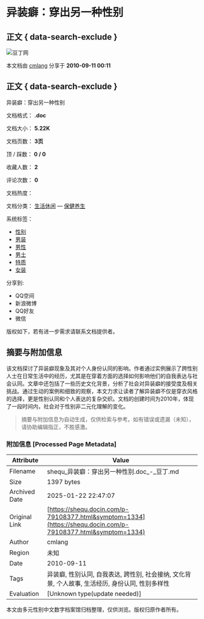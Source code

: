 # 异装癖：穿出另一种性别

## 正文 { data-search-exclude }


![豆丁网](https://hs.douding.cn/images_cn/news/viewMode/end_top_logo.png)

本文档由 [cmlang](https://www.docin.com/cmlang) 分享于 **2010-09-11 00:11** 

## 正文 { data-search-exclude }

异装癖：穿出另一种性别

文档格式： **.doc**

文档大小： **5.22K**

文档页数： **3页**

顶 / 踩数： **0 / 0**

收藏人数： **2**

评论次数： **0**

文档热度： 

文档分类： [生活休闲](https://www.docin.com/l-10034-0-0-0-0-1.html) — [保健养生](https://www.docin.com/l-11633-0-0-0-0-1.html)

系统标签： 
- [性别](https://www.docin.com/search.do?searchcat=1003&searchType_banner=p&nkey=%E6%80%A7%E5%88%AB)
- [男装](https://www.docin.com/search.do?searchcat=1003&searchType_banner=p&nkey=%E7%94%B7%E8%A3%85)
- [男性](https://www.docin.com/search.do?searchcat=1003&searchType_banner=p&nkey=%E7%94%B7%E6%80%A7)
- [男士](https://www.docin.com/search.do?searchcat=1003&searchType_banner=p&nkey=%E7%94%B7%E5%A3%AB)
- [特质](https://www.docin.com/search.do?searchcat=1003&searchType_banner=p&nkey=%E7%89%B9%E8%B4%A8)
- [女装](https://www.docin.com/search.do?searchcat=1003&searchType_banner=p&nkey=%E5%A5%B3%E8%A3%85)

分享到:
- QQ空间
- 新浪微博
- QQ好友
- 微信

版权如下，若有进一步需求请联系文档提供者。
<!-- tcd_original_link https://shequ.docin.com/p-79108377.html&symptom=1334 -->


## 摘要与附加信息

<!-- tcd_abstract -->
该文档探讨了异装癖现象及其对个人身份认同的影响。作者通过实例展示了跨性别人士在日常生活中的经历，尤其是在穿着方面的选择如何影响他们的自我表达与社会认同。文章中还包括了一些历史文化背景，分析了社会对异装癖的接受度及相关挑战。通过生动的案例和细致的观察，本文力求让读者了解异装癖不仅是穿衣风格的选择，更是性别认同和个人表达的复杂交织。文档的创建时间为2010年，体现了一段时间内，社会对于性别非二元化理解的变化。
<!-- tcd_abstract_end -->

> 摘要与附加信息为自动生成，仅供检索与参考。如有错误或遗漏（未知），请协助编辑指正，不胜感激。

### 附加信息 [Processed Page Metadata]

| Attribute       | Value                                  |
|-----------------|----------------------------------------|
| Filename        | shequ_异装癖：穿出另一种性别.doc_-_豆丁.md                             |
| Size            | 1397 bytes                           |
| Archived Date   | 2025-01-22 22:47:07                             |
| Original Link   | [https://shequ.docin.com/p-79108377.html&symptom=1334](https://shequ.docin.com/p-79108377.html&symptom=1334)                       |
| Author          | cmlang                               |
| Region          | 未知                               |
| Date            | 2010-09-11                                 |
| Tags            | 异装癖, 性别认同, 自我表达, 跨性别, 社会接纳, 文化背景, 个人故事, 生活经历, 身份认同, 性别多样性                                 |
| Evaluation            | [Unknown type(update needed)]                                 |
<!-- tcd_table_end -->

本文由多元性别中文数字档案馆归档整理，仅供浏览。版权归原作者所有。
